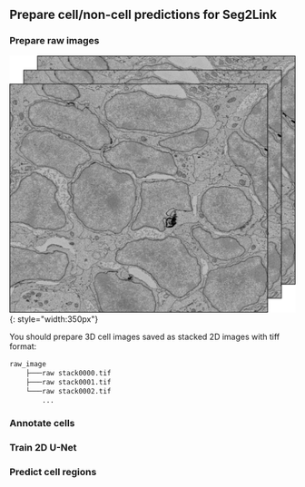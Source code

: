## Prepare cell/non-cell predictions for Seg2Link

### Prepare raw images

![Raw-image](./pics/raw_0020.png){: style="width:350px"}

You should prepare 3D cell images saved as stacked 2D images with tiff format:
```
raw_image
    ├───raw stack0000.tif
    ├───raw stack0001.tif
    └───raw stack0002.tif
        ...
```
### Annotate cells


### Train 2D U-Net

### Predict cell regions
